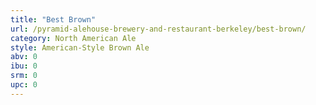 ```yaml
---
title: "Best Brown"
url: /pyramid-alehouse-brewery-and-restaurant-berkeley/best-brown/
category: North American Ale
style: American-Style Brown Ale
abv: 0
ibu: 0
srm: 0
upc: 0
---
```


